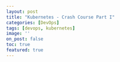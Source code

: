 ```yaml
---
layout: post
title: "Kubernetes - Crash Course Part I"
categories: [DevOps]
tags: [devops, kubernetes]
image: ''
on_post: false
toc: true
featured: true
---
```




